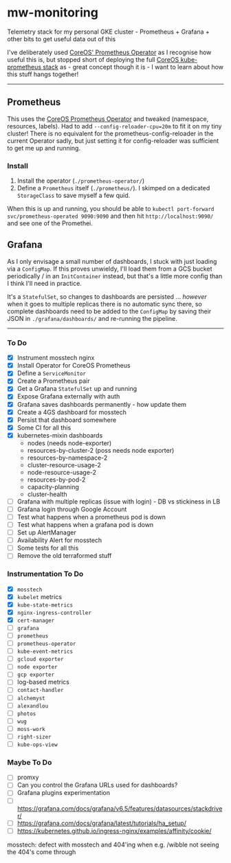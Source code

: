 # mw-monitoring

Telemetry stack for my personal GKE cluster - Prometheus + Grafana + other bits to get useful data out of this

I've deliberately used [CoreOS' Prometheus Operator](https://github.com/coreos/prometheus-operator) as I recognise how useful this is, but stopped short of deploying the full [CoreOS kube-prometheus stack](https://github.com/coreos/kube-prometheus) as - great concept though it is - I want to learn about how this stuff hangs together!

---

## Prometheus

This uses the [CoreOS Prometheus Operator](https://github.com/coreos/prometheus-operator/blob/master/bundle.yaml) and tweaked (namespace, resources, labels). Had to add `--config-reloader-cpu=20m` to fit it on my tiny cluster! There is no equivalent for the prometheus-config-reloader in the current Operator sadly, but just setting it for config-reloader was sufficient to get me up and running.

### Install

1. Install the operator (`./prometheus-operator/`)
2. Define a `Prometheus` itself (`./prometheus/`). I skimped on a dedicated `StorageClass` to save myself a few quid.

When this is up and running, you should be able to `kubectl port-forward svc/prometheus-operated 9090:9090` and then hit `http://localhost:9090/` and see one of the Promethei.

## Grafana

As I only envisage a small number of dashboards, I stuck with just loading via a `ConfigMap`. If this proves unwieldy, I'll load them from a GCS bucket periodically / in an `InitContainer` instead, but that's a little more config than I think I'll need in practice.

It's a `StatefulSet`, so changes to dashboards are persisted ... *however* when it goes to multiple replicas there is no automatic sync there, so complete dashboards need to be added to the `ConfigMap` by saving their JSON in `./grafana/dashboards/` and re-running the pipeline.

---

### To Do

- [x] Instrument mosstech nginx
- [x] Install Operator for CoreOS Prometheus
- [x] Define a `ServiceMonitor`
- [x] Create a Prometheus pair
- [x] Get a Grafana `StatefulSet` up and running
- [x] Expose Grafana externally with auth
- [x] Grafana saves dashboards permanently - how update them
- [x] Create a 4GS dashboard for mosstech
- [x] Persist that dashboard somewhere
- [x] Some CI for all this
- [x] kubernetes-mixin dashboards
  - nodes (needs node-exporter)
  - resources-by-cluster-2 (poss needs node exporter)
  - resources-by-namespace-2
  - cluster-resource-usage-2
  - node-resource-usage-2
  - resources-by-pod-2
  - capacity-planning
  - cluster-health
- [ ] Grafana with multiple replicas (issue with login) - DB vs stickiness in LB
- [ ] Grafana login through Google Account
- [ ] Test what happens when a prometheus pod is down
- [ ] Test what happens when a grafana pod is down
- [ ] Set up AlertManager
- [ ] Availability Alert for mosstech
- [ ] Some tests for all this
- [ ] Remove the old terraformed stuff

### Instrumentation To Do

- [x] `mosstech`
- [x] `kubelet` metrics
- [x] `kube-state-metrics`
- [x] `nginx-ingress-controller`
- [x] `cert-manager`
- [ ] `grafana`
- [ ] `prometheus`
- [ ] `prometheus-operator`
- [ ] `kube-event-metrics`
- [ ] `gcloud exporter`
- [ ] `node exporter`
- [ ] `gcp exporter`
- [ ] log-based metrics
- [ ] `contact-handler`
- [ ] `alchemyst`
- [ ] `alexandlou`
- [ ] `photos`
- [ ] `wug`
- [ ] `moss-work`
- [ ] `right-sizer`
- [ ] `kube-ops-view`

### Maybe To Do

- [ ] promxy
- [ ] Can you control the Grafana URLs used for dashboards?
- [ ] Grafana plugins experimentation
- [ ] https://grafana.com/docs/grafana/v6.5/features/datasources/stackdriver/
- [ ] https://grafana.com/docs/grafana/latest/tutorials/ha_setup/
- [ ] https://kubernetes.github.io/ingress-nginx/examples/affinity/cookie/

mosstech:
defect with mosstech and 404'ing when e.g. /wibble
not seeing the 404's come through
